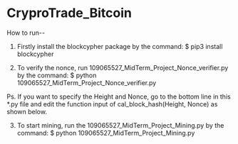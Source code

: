 # CryproTrade_Bitcoin

How to run--

1.	Firstly install the blockcypher package by the command:
$ pip3 install blockcypher

2.	To verify the nonce, run 109065527_MidTerm_Project_Nonce_verifier.py by the command:
$ python 109065527_MidTerm_Project_Nonce_verifier.py

Ps.
If you want to specify the Height and Nonce, go to the bottom line in this *.py file and edit the function input of cal_block_hash(Height, Nonce) as shown below.

3.	To start mining, run the 109065527_MidTerm_Project_Mining.py by the command:
$ python 109065527_MidTerm_Project_Mining.py
